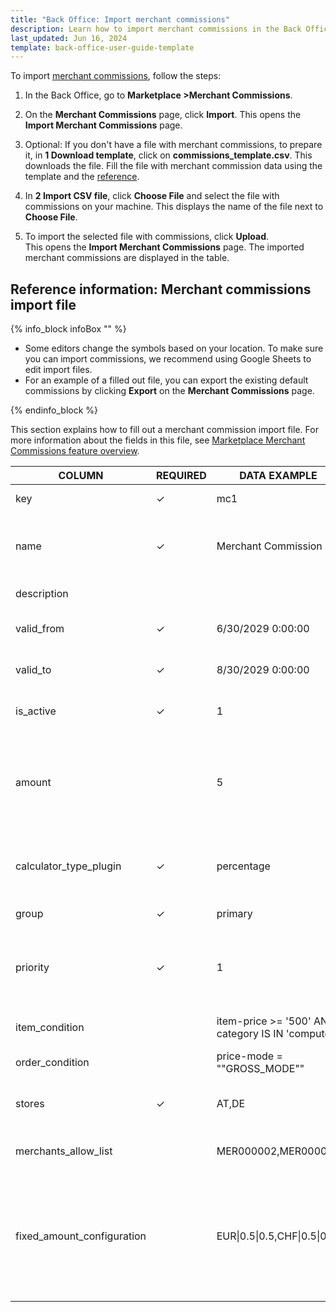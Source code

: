 ```yaml
---
title: "Back Office: Import merchant commissions"
description: Learn how to import merchant commissions in the Back Office
last_updated: Jun 16, 2024
template: back-office-user-guide-template
---
```


To import [merchant commissions](/docs/pbc/all/merchant-management/202410.0/marketplace/marketplace-merchant-commission-feature-overview.html), follow the steps:

1. In the Back Office, go to **Marketplace&nbsp;<span aria-label="and then">></span>Merchant Commissions**.
2. On the **Merchant Commissions** page, click **Import**.
  This opens the **Import Merchant Commissions** page.

3. Optional: If you don't have a file with merchant commissions, to prepare it, in **1 Download template**, click on **commissions_template.csv**.
  This downloads the file. Fill the file with merchant commission data using the template and the [reference](#reference-information-merchant-commissions-import-file).

4. In **2 Import CSV file**, click **Choose File** and select the file with commissions on your machine.
  This displays the name of the file next to **Choose File**.

5. To import the selected file with commissions, click **Upload**.  
  This opens the **Import Merchant Commissions** page. The imported merchant commissions are displayed in the table.

## Reference information: Merchant commissions import file

{% info_block infoBox "" %}

* Some editors change the symbols based on your location. To make sure you can import commissions, we recommend using Google Sheets to edit import files.
* For an example of a filled out file, you can export the existing default commissions by clicking **Export** on the **Merchant Commissions** page.


{% endinfo_block %}

This section explains how to fill out a merchant commission import file. For more information about the fields in this file, see [Marketplace Merchant Commissions feature overview](/docs/pbc/all/merchant-management/202410.0/marketplace/marketplace-merchant-commission-feature-overview.html).

<table>
<thead>
<tr>
<th>COLUMN</th>
<th>REQUIRED</th>
<th>DATA EXAMPLE</th>
<th>DATA EXPLANATION</th>
</tr>
</thead>
<tbody>
<tr>
<td>key</td>
<td>✓</td>
<td>mc1</td>
<td>Unique identifier of the merchant commission.</td>
</tr>
<tr>
<td>name</td>
<td>✓</td>
<td>Merchant Commission 1</td>
<td>Name of the merchant commission. Accepted length: from 1 to 255 characters. Must be unique.</td>
</tr>
<tr>
<td>description</td>
<td></td>
<td></td>
<td>Description of the merchant commission.</td>
</tr>
<tr>
<td>valid_from</td>
<td>✓</td>
<td>6/30/2029 0:00:00</td>
<td>Start date of the merchant commission validity in UTC.</td>
</tr>
<tr>
<td>valid_to</td>
<td>✓</td>
<td>8/30/2029 0:00:00</td>
<td>End date of the merchant commission validity in UTC.</td>
</tr>
<tr>
<td>is_active</td>
<td>✓</td>
<td>1</td>
<td>Defines if the merchant commission is active(1) or inactive(0).</td>
</tr>
<tr>
<td>amount</td>
<td></td>
<td>5</td>
<td>Commission in percentage. Accepts decimals—for example, <code>10.99</code> would mean 10.99%. If <code>calculator_type_plugin</code> is set to <code>fixed</code>, <code>amount</code> must be <code>0</code>.</td>
</tr>
<tr>
<td>calculator_type_plugin</td>
<td>✓</td>
<td>percentage</td>
<td>Defines how commission is calculated. By default, accepts <code>percentage</code> and <code>fixed</code>.</td>
</tr>
<tr>
<td>group</td>
<td>✓</td>
<td>primary</td>
<td>Can be <code>primary</code> or <code>secondary</code>.</td>
</tr>
<tr>
<td>priority</td>
<td>✓</td>
<td>1</td>
<td>Defines which commission to apply within a group. Priority is defined in an ascending order starting from one.</td>
</tr>
<tr>
<td>item_condition</td>
<td></td>
<td>item-price &gt;= &#39;500&#39; AND category IS IN &#39;computer&#39;</td>
<td>Condition for the item. <code>500</code> refers to 500$ in this case.</td>
</tr>
<tr>
<td>order_condition</td>
<td></td>
<td>price-mode = &quot;&quot;GROSS_MODE&quot;&quot;</td>
<td>Condition for the order.</td>
</tr>
<tr>
<td>stores</td>
<td>✓</td>
<td>AT,DE</td>
<td>Defines the stores to apply the commission in. accepts multiple values.</td>
</tr>
<tr>
<td>merchants_allow_list</td>
<td></td>
<td>MER000002,MER000006</td>
<td>One or more merchants to apply the commission to.</td>
</tr>
<tr>
<td>fixed_amount_configuration</td>
<td></td>
<td> EUR|0.5|0.5,CHF|0.5|0.5</td>
<td>Defines fixed amount commission configuration in case a fixed commission needs to be applied to each item in the order. Format: <code>CURRENCY|GROSS AMOUNT|NET AMOUNT</code>.<code>0.5</code> refers to 50 cents in this example.</td>
</tr>
</tbody>
</table>
